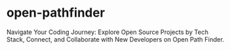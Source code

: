 # open-pathfinder
Navigate Your Coding Journey: Explore Open Source Projects by Tech Stack, Connect, and Collaborate with New Developers on Open Path Finder.
